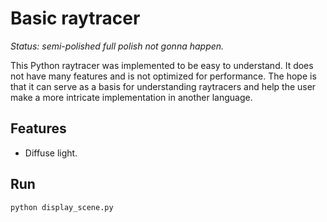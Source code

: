 # Basic raytracer

*Status: semi-polished full polish not gonna happen.*

This Python raytracer was implemented to be easy to understand. It does not have many features and is not optimized for performance. The hope is that it can serve as a basis for understanding raytracers and help the user make a more intricate implementation in another language. 

## Features

* Diffuse light.

## Run

```
python display_scene.py
```
